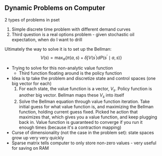 ## Dynamic Problems on Computer

2 types of problems in pset

1. Simple discrete time problem with different demand curves
2. Third question is a real options problem - given stochastic oil expectation, when do I want to drill



Ultimately the way to solve it is to set up the Bellman:
$$
V(s)=\max _{a}\left\{\pi(a, s)+\delta \int V\left(s^{\prime}\right) d P\left(s^{\prime} \mid a, s\right)\right\}
$$

* Trying to solve for this non-analytic value function
  * Third function floating around is the policy function
* Idea is tp take the problem and discretize state and control spaces (one big vector for each)
  1. For each state, the value function is a vector, $V_s$. Policy function is another big vector. Bellman maps these $V_s$ into itself 
  2. Solve the Bellman equation through value function iteration. Take initial guess for what value function is, and maximizing the Bellman function, holding current guess fixed. Picked he action that maximizes that, which gives you a value function, and keep plugging back in. Value function is guaranteed to converge if you run it enough times (because it's a contraction mapping)
* Curse of dimensionality (not the case in the problem set): state spaces grow up very very quickly 
* Sparse matrix tells computer to only store non-zero values - very useful for saving on RAM